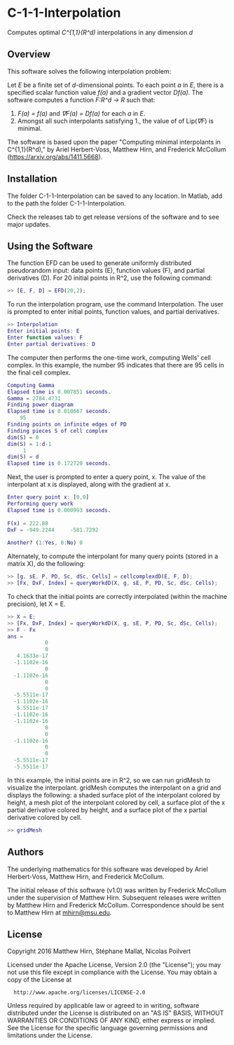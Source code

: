 # C-1-1-Interpolation
Computes optimal *C^{1,1}(R^d)* interpolations in any dimension *d*

## Overview

This software solves the following interpolation problem:

Let *E* be a finite set of *d*-dimensional points. To each point *a* in *E*, there is a specified scalar function value *f(a)* and a gradient vector *Df(a)*. The software computes a function *F:R^d -> R* such that:
  1. *F(a) = f(a)* and *∇F(a) = Df(a)* for each *a* in *E*.
  2. Amongst all such interpolants satisfying 1., the value of of Lip(*∇F*) is minimal.

The software is based upon the paper "Computing minimal interpolants in C^{1,1}(R^d)," by Ariel Herbert-Voss, Matthew Hirn, and Frederick McCollum (https://arxiv.org/abs/1411.5668).

## Installation

The folder C-1-1-Interpolation can be saved to any location. In Matlab, add to the path the folder C-1-1-Interpolation.

Check the releases tab to get release versions of the software and to see major updates.

## Using the Software

The function EFD can be used to generate uniformly distributed pseudorandom input: data points (E), function values (F), and partial derivatives (D). For 20 initial points in R^2, use the following command:
```matlab
>> [E, F, D] = EFD(20,2);
```

To run the interpolation program, use the command Interpolation. The user is prompted to enter initial points, function values, and partial derivatives.
```matlab
>> Interpolation
Enter initial points: E
Enter function values: F
Enter partial derivatives: D
```

The computer then performs the one-time work, computing Wells' cell complex. In this example, the number 95 indicates that there are 95 cells in the final cell complex.
```matlab
Computing Gamma
Elapsed time is 0.007851 seconds.
Gamma = 2784.4731
Finding power diagram
Elapsed time is 0.010667 seconds.
    95
Finding points on infinite edges of PD
Finding pieces S of cell complex
dim(S) = 0
dim(S) = 1:d-1
     1
dim(S) = d
Elapsed time is 0.172720 seconds.
```

Next, the user is prompted to enter a query point, x. The value of the interpolant at x is displayed, along with the gradient at x. 
```matlab
Enter query point x: [0,0]
Performing query work
Elapsed time is 0.000993 seconds.
 
F(x) = 222.88
DxF = -949.2244     -581.7292
 
Another? (1:Yes, 0:No) 0
```

Alternately, to compute the interpolant for many query points (stored in a matrix X), do the following:
```matlab
>> [g, sE, P, PD, Sc, dSc, Cells] = cellcomplexdD(E, F, D);
>> [Fx, DxF, Index] = queryWorkdD(X, g, sE, P, PD, Sc, dSc, Cells);
```

To check that the initial points are correctly interpolated (within the machine precision), let X = E.
```matlab
>> X = E;
>> [Fx, DxF, Index] = queryWorkdD(X, g, sE, P, PD, Sc, dSc, Cells);
>> F - Fx
ans =
            0
            0
   4.1633e-17
  -1.1102e-16
            0
  -1.1102e-16
            0
            0
  -5.5511e-17
  -1.1102e-16
   5.5511e-17
  -1.1102e-16
  -1.1102e-16
            0
            0
  -1.1102e-16
            0
            0
  -5.5511e-17
  -5.5511e-17
```

In this example, the initial points are in R^2, so we can run gridMesh to visualize the interpolant. gridMesh computes the interpolant on a grid and displays the following: a shaded surface plot of the interpolant colored by height, a mesh plot of the interpolant colored by cell, a surface plot of the x partial derivative colored by height, and a surface plot of the x partial derivative colored by cell.
```matlab
>> gridMesh
```

## Authors

The underlying mathematics for this software was developed by Ariel Herbert-Voss, Matthew Hirn, and Frederick McCollum.

The initial release of this software (v1.0) was written by Frederick McCollum under the supervision of Matthew Hirn. Subsequent releases were written by Matthew Hirn and Frederick McCollum. Correspondence should be sent to Matthew Hirn at mhirn@msu.edu.

## License

Copyright 2016 Matthew Hirn, Stéphane Mallat, Nicolas Poilvert

Licensed under the Apache License, Version 2.0 (the "License"); you may not use this file except in compliance with the License. You may obtain a copy of the License at

      http://www.apache.org/licenses/LICENSE-2.0

Unless required by applicable law or agreed to in writing, software distributed under the License is distributed on an "AS IS" BASIS, WITHOUT WARRANTIES OR CONDITIONS OF ANY KIND, either express or implied. See the License for the specific language governing permissions and limitations under the License.
